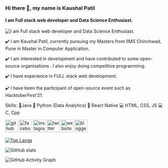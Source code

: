 ### Hi there 👋, my name is Kaushal Patil

#### I am Full stack web developer and Data Science Enthusiast.
![I am Full stack web developer and Data Science Enthusiast.](https://arturssmirnovs.github.io/github-profile-readme-generator/images/banner.png)

✔️ I am Kaushal Patil, currently pursuing my Masters from IIMS Chinchwad, Pune in Master in Computer Application.

✔️ I am interested in development and have contributed to some open-source organisations . I also enjoy doing competitive programming.

✔️ I have experience in FULL stack web development.

✔️ I have been the participant of open-source event such as HacktoberFest'21.

Skills: 
  🍵Java 
  🐍 Python (Data Analytics) 
  📱 React Native 
  💻 HTML, CSS, JS 
  💻C, Cpp 



[<img src='https://cdn.jsdelivr.net/npm/simple-icons@3.0.1/icons/github.svg' alt='github' height='40'>](https://github.com/kupatil)  [<img src='https://cdn.jsdelivr.net/npm/simple-icons@3.0.1/icons/facebook.svg' alt='facebook' height='40'>](https://www.facebook.com/kupatil122)  [<img src='https://cdn.jsdelivr.net/npm/simple-icons@3.0.1/icons/instagram.svg' alt='instagram' height='40'>](https://www.instagram.com/@coolskill__/)  [<img src='https://cdn.jsdelivr.net/npm/simple-icons@3.0.1/icons/twitter.svg' alt='twitter' height='40'>](https://twitter.com/kupatil122)  [<img src='https://cdn.jsdelivr.net/npm/simple-icons@3.0.1/icons/icloud.svg' alt='website' height='40'>](https://www.kaushalpatil.ml/)  [<img src='https://cdn.jsdelivr.net/npm/simple-icons@3.0.1/icons/blogger.svg' alt='blogger' height='40'>](https://www.tricksskill.com/)  

[![Top Langs](https://github-readme-stats.vercel.app/api/top-langs/?username=kupatil)](https://github.com/anuraghazra/github-readme-stats)

![GitHub stats](https://github-readme-stats.vercel.app/api?username=kupatil&show_icons=true&count_private=true)  

![GitHub Activity Graph](https://activity-graph.herokuapp.com/graph?username=kupatil)  

